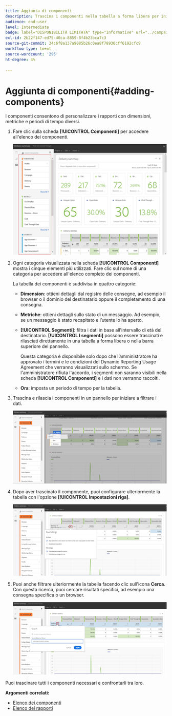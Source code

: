 ```yaml
---
title: Aggiunta di componenti
description: Trascina i componenti nella tabella a forma libera per iniziare a filtrare i dati e creare il rapporto.
audience: end-user
level: Intermediate
badge: label="DISPONIBILITÀ LIMITATA" type="Informative" url="../campaign-standard-migration-home.md" tooltip="Limitato agli utenti Campaign Standard migrati"
exl-id: 2b22f147-ed75-40ca-8859-8f4b23bca7c3
source-git-commit: 34c6f8a137a9085b26c0ea8f78930cff6192cfc9
workflow-type: tm+mt
source-wordcount: '295'
ht-degree: 4%

---
```


# Aggiunta di componenti{#adding-components}

I componenti consentono di personalizzare i rapporti con dimensioni, metriche e periodi di tempo diversi.

1. Fare clic sulla scheda **[!UICONTROL Componenti]** per accedere all&#39;elenco dei componenti.

   ![](assets/dynamic_report_components.png)

1. Ogni categoria visualizzata nella scheda **[!UICONTROL Componenti]** mostra i cinque elementi più utilizzati. Fare clic sul nome di una categoria per accedere all&#39;elenco completo dei componenti.

   La tabella dei componenti è suddivisa in quattro categorie:

   * **Dimension**: ottieni dettagli dal registro delle consegne, ad esempio il browser o il dominio del destinatario oppure il completamento di una consegna.
   * **Metriche**: ottieni dettagli sullo stato di un messaggio. Ad esempio, se un messaggio è stato recapitato e l’utente lo ha aperto.
   * **[!UICONTROL Segmenti]**: filtra i dati in base all&#39;intervallo di età del destinatario. **[!UICONTROL I segmenti]** possono essere trascinati e rilasciati direttamente in una tabella a forma libera o nella barra superiore del pannello.

     Questa categoria è disponibile solo dopo che l’amministratore ha approvato i termini e le condizioni del Dynamic Reporting Usage Agreement che verranno visualizzati sullo schermo. Se l&#39;amministratore rifiuta l&#39;accordo, i segmenti non saranno visibili nella scheda **[!UICONTROL Componenti]** e i dati non verranno raccolti.

   * **Ora**: imposta un periodo di tempo per la tabella.

1. Trascina e rilascia i componenti in un pannello per iniziare a filtrare i dati.

   ![](assets/dynamic_report_components_2.png)

1. Dopo aver trascinato il componente, puoi configurare ulteriormente la tabella con l&#39;opzione **[!UICONTROL Impostazioni riga]**.

   ![](assets/dynamic_report_components_3.png)

1. Puoi anche filtrare ulteriormente la tabella facendo clic sull&#39;icona **Cerca**. Con questa ricerca, puoi cercare risultati specifici, ad esempio una consegna specifica o un browser.

   ![](assets/dynamic_report_components_4.png)

Puoi trascinare tutti i componenti necessari e confrontarli tra loro.

**Argomenti correlati:**

* [Elenco dei componenti](list-of-components.md)
* [Elenco dei rapporti](defining-the-report-period.md)
